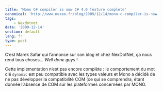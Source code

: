 ```yaml
---
title: 'Mono C# compiler is now C# 4.0 feature complete'
canonical: 'http://www.nexeo.fr/blog/2009/12/14/mono-c-compiler-is-now-c-4-0-feature-complete/'
tags:
    - Nexdotnet
date: '2009-12-14'
section: default
lang: fr
type: post
---
```


C’est Marek Safar qui l’annonce sur son blog et chez NexDotNet, ça nous rend tous choses… <i lang="en">Well done guys</i> !

Cette implémentation n’est pas encore complète : le comportement du mot clé `dynamic` est peu compatible avec les types valeurs et Mono a décidé de ne pas développer la compatibilité COM (ce qui se comprendra, étant donnée l’absence de COM sur les plateformes concernées par MONO.

